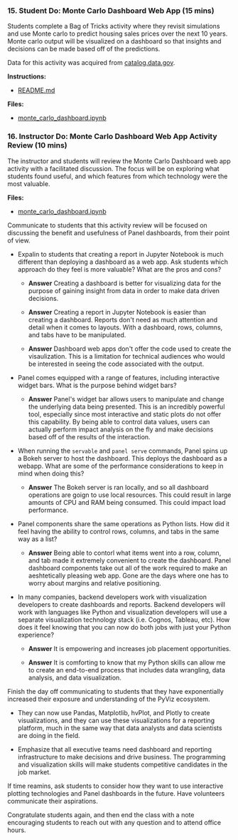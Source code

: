 ### 15. Student Do: Monte Carlo Dashboard Web App (15 mins)

Students complete a Bag of Tricks activity where they revisit simulations and use Monte carlo to predict housing sales prices over the next 10 years. Monte carlo output will be visualized on a dashboard so that insights and decisions can be made based off of the predictions.

Data for this activity was acquired from [catalog.data.gov](https://catalog.data.gov/dataset/real-estate-sales-2001-2016).

**Instructions:**

* [README.md](Activities/15-Stu_Dashboard_Webapps/README.md)

**Files:**

* [monte_carlo_dashboard.ipynb](Activities/15-Stu_Dashboard_Webapps/Unsolved/monte_carlo_dashboard.ipynb)

### 16. Instructor Do: Monte Carlo Dashboard Web App Activity Review (10 mins)

The instructor and students will review the Monte Carlo Dashboard web app activity with a facilitated discussion. The focus will be on exploring what students found useful, and which features from which technology were the most valuable.

**Files:**

* [monte_carlo_dashboard.ipynb](Activities/15-Stu_Dashboard_Webapps/Solved/monte_carlo_dashboard.ipynb)

Communicate to students that this activity review will be focused on discussing the benefit and usefulness of Panel dashboards, from their point of view.

* Expalin to students that creating a report in Jupyter Notebook is much different than deploying a dashboard as a web app. Ask students which approach do they feel is more valuable? What are the pros and cons?

  * **Answer** Creating a dashboard is better for visualizing data for the purpose of gaining insight from data in order to make data driven decisions.

  * **Answer** Creating a report in Jupyter Notebook is easier than creating a dashboard. Reports don't need as much attention and detail when it comes to layouts. With a dashboard, rows, columns, and tabs have to be manipulated.

  * **Answer** Dashboard web apps don't offer the code used to create the visaulization. This is a limitation for technical audiences who would be interested in seeing the code associated with the output.

* Panel comes equipped with a range of features, including interactive widget bars. What is the purpose behind widget bars?

  * **Answer** Panel's widget bar allows users to manipulate and change the underlying data being presented. This is an incredibly powerful tool, especially since most interactive and static plots do not offer this capability. By being able to control data values, users can actually perform impact analysis on the fly and make decisions based off of the results of the interaction.

* When running the `servable` and `panel serve` commands, Panel spins up a Bokeh server to host the dashboard. This deploys the dashboard as a webapp. What are some of the performance considerations to keep in mind when doing this?

  * **Answer** The Bokeh server is ran locally, and so all dashboard operations are goign to use local resources. This could result in large amounts of CPU and RAM being consumed. This could impact load performance.

* Panel components share the same operations as Python lists. How did it feel having the ability to control rows, columns, and tabs in the same way as a list?

  * **Answer** Being able to contorl what items went into a row, column, and tab made it extremely convenient to create the dashboard. Panel dashboard components take out all of the work required to make an aeshtetically pleasing web app. Gone are the days where one has to worry about margins and relative positioning.

* In many companies, backend developers work with visualization developers to create dashboards and reports. Backend developers will work with languages like Python and visualization developers will use a separate visualization technology stack (i.e. Cognos, Tableau, etc). How does it feel knowing that you can now do both jobs with just your Python experience?

  * **Answer** It is empowering and increases job placement opportunities.

  * **Answer** It is comforting to know that my Python skills can allow me to create an end-to-end process that includes data wrangling, data analysis, and data visualization.

Finish the day off communicating to students that they have exponentially increased their exposure and understanding of the PyViz ecosystem.

* They can now use Pandas, Matplotlib, hvPlot, and Plotly to create visualizations, and they can use these visualizations for a reporting platform, much in the same way that data analysts and data scientists are doing in the field.

* Emphasize that all executive teams need dashboard and reporting infrastructure to make decisions and drive business. The programming and visualization skills will make students competitive candidates in the job market.

If time reamins, ask students to consider how they want to use interactive plotting technologies and Panel dashboards in the future. Have volunteers communicate their aspirations.

Congratulate students again, and then end the class with a note encouraging students to reach out with any question and to attend office hours.
